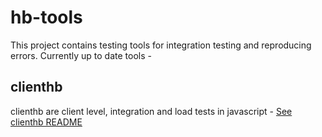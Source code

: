 # hb-tools

This project contains testing tools for integration testing and reproducing errors. Currently up to date tools - 

## clienthb

clienthb are client level, integration and load tests in javascript - [See clienthb README](./clienthb/README.md)




